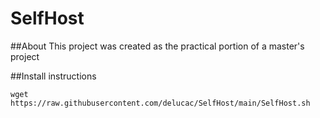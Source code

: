 # SelfHost

##About
This project was created as the practical portion of a master's project

##Install instructions

```
wget https://raw.githubusercontent.com/delucac/SelfHost/main/SelfHost.sh
```
